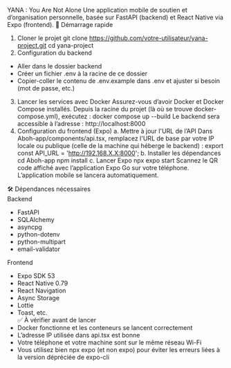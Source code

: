 YANA : You Are Not Alone
Une application mobile de soutien et d’organisation personnelle, basée sur FastAPI (backend) et React Native via Expo (frontend).
🚀 Démarrage rapide
1. Cloner le projet
  git clone https://github.com/votre-utilisateur/yana-project.git
  cd yana-project
2. Configuration du backend
  - Aller dans le dossier backend
  - Créer un fichier .env à la racine de ce dossier
  - Copier-coller le contenu de .env.example dans .env et ajuster si besoin (mot de passe, etc.)
3. Lancer les services avec Docker
  Assurez-vous d’avoir Docker et Docker Compose installés.
  Depuis la racine du projet (là où se trouve docker-compose.yml), exécutez :
  docker compose up --build
  Le backend sera accessible à l’adresse : http://localhost:8000
4. Configuration du frontend (Expo)
  a. Mettre à jour l'URL de l’API
  Dans Aboh-app/components/api.tsx, remplacez l'URL de base par votre IP locale ou publique (celle de la machine qui héberge le backend) :
  export const API_URL = 'http://192.168.X.X:8000';
  b. Installer les dépendances
  cd Aboh-app
  npm install
  c. Lancer Expo
  npx expo start
  Scannez le QR code affiché avec l’application Expo Go sur votre téléphone.
  L’application mobile se lancera automatiquement.


🛠️ Dépendances nécessaires  
  Backend
  - FastAPI
  - SQLAlchemy
  - asyncpg
  - python-dotenv
  - python-multipart
  - email-validator

  Frontend  
  - Expo SDK 53
  - React Native 0.79
  - React Navigation
  - Async Storage
  - Lottie
  - Toast, etc.  
  ✅ À vérifier avant de lancer
  - Docker fonctionne et les conteneurs se lancent correctement
  - L’adresse IP utilisée dans api.tsx est bonne
  - Votre téléphone et votre machine sont sur le même réseau Wi-Fi
  - Vous utilisez bien npx expo (et non expo) pour éviter les erreurs liées à la version dépréciée de expo-cli
